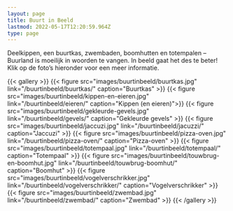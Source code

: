 ```yaml
---
layout: page
title: Buurt in Beeld
lastmod: 2022-05-17T12:20:59.964Z
type: page
---
```

Deelkippen, een buurtkas, zwembaden, boomhutten en totempalen – Buurland is moeilijk in woorden te vangen. In beeld gaat het des te beter! Klik op de foto’s hieronder voor een meer informatie.

{{< gallery >}}
  {{< figure src="images/buurtinbeeld/buurtkas.jpg" link="/buurtinbeeld/buurtkas/" caption="Buurtkas" >}} 
  {{< figure src="images/buurtinbeeld/kippen-en-eieren.jpg" link="/buurtinbeeld/eieren/" caption="Kippen (en eieren)">}}
  {{< figure src="images/buurtinbeeld/gekleurde-gevels.jpg" link="/buurtinbeeld/gevels/" caption="Gekleurde gevels" >}}
  {{< figure src="images/buurtinbeeld/jaccuzi.jpg" link="/buurtinbeeld/jacuzzi/" caption="Jaccuzi" >}}
  {{< figure src="images/buurtinbeeld/pizza-oven.jpg" link="/buurtinbeeld/pizza-oven/" caption="Pizza-oven" >}} 
  {{< figure src="images/buurtinbeeld/totempaal.jpg" link="/buurtinbeeld/totempaal/" caption="Totempaal" >}} 
  {{< figure src="images/buurtinbeeld/touwbrug-en-boomhut.jpg" link="/buurtinbeeld/touwbrug-boomhut/" caption="Boomhut" >}}
  {{< figure src="images/buurtinbeeld/vogelverschrikker.jpg" link="/buurtinbeeld/vogelverschrikker/" caption="Vogelverschrikker" >}}
  {{< figure src="images/buurtinbeeld/zwembad.jpg" link="/buurtinbeeld/zwembad/" caption="Zwembad" >}} 
{{< /gallery >}}
